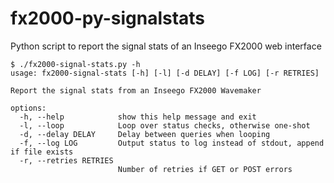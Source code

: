 # fx2000-py-signalstats
Python script to report the signal stats of an Inseego FX2000 web interface

```
$ ./fx2000-signal-stats.py -h
usage: fx2000-signal-stats [-h] [-l] [-d DELAY] [-f LOG] [-r RETRIES]

Report the signal stats from an Inseego FX2000 Wavemaker

options:
  -h, --help            show this help message and exit
  -l, --loop            Loop over status checks, otherwise one-shot
  -d, --delay DELAY     Delay between queries when looping
  -f, --log LOG         Output status to log instead of stdout, append if file exists
  -r, --retries RETRIES
                        Number of retries if GET or POST errors
```
